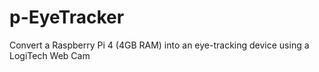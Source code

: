 # p-EyeTracker
Convert a Raspberry Pi 4 (4GB RAM) into an eye-tracking device using a LogiTech Web Cam
